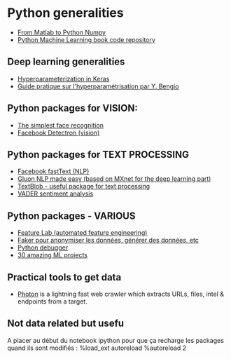 # Python generalities
- [From Matlab to Python Numpy](http://mathesaurus.sourceforge.net/matlab-numpy.html)
- [Python Machine Learning book code repository](https://github.com/rasbt/python-machine-learning-book/blob/master/README.md)

## Deep learning generalities
- [Hyperparameterization in Keras](https://github.com/maxpumperla/hyperas)
- [Guide pratique sur l'hyperparamétrisation par Y. Bengio](https://arxiv.org/abs/1206.5533)

## Python packages for VISION:
- [The simplest face recognition](https://github.com/ageitgey/face_recognition)
- [Facebook Detectron (vision)](https://github.com/facebookresearch/Detectron)

## Python packages for TEXT PROCESSING
- [Facebook fastText (NLP)](https://github.com/facebookresearch/fastText)
- [Gluon NLP made easy (based on MXnet for the deep learning part)](https://github.com/dmlc/gluon-nlp)
- [TextBlob - useful package for text processing](http://textblob.readthedocs.io/en/dev/)
- [VADER sentiment analysis](https://github.com/cjhutto/vaderSentiment)

## Python packages - VARIOUS
- [Feature Lab (automated feature engineering)](https://github.com/featuretools/featuretools)
- [Faker pour anonymiser les données, générer des données, etc](http://faker.readthedocs.io/en/master/) 
- [Python debugger](http://fastml.com/how-to-use-the-python-debugger/)
- [30 amazing ML projects](https://medium.mybridge.co/30-amazing-machine-learning-projects-for-the-past-year-v-2018-b853b8621ac7)

## Practical tools to get data
- [Photon](https://github.com/s0md3v/Photon) is a lightning fast web crawler which extracts URLs, files, intel & endpoints from a target.

## Not data related but usefu
A placer au début du notebook ipython pour que ça recharge les packages quand ils sont modifiés :
%load_ext autoreload
%autoreload 2
